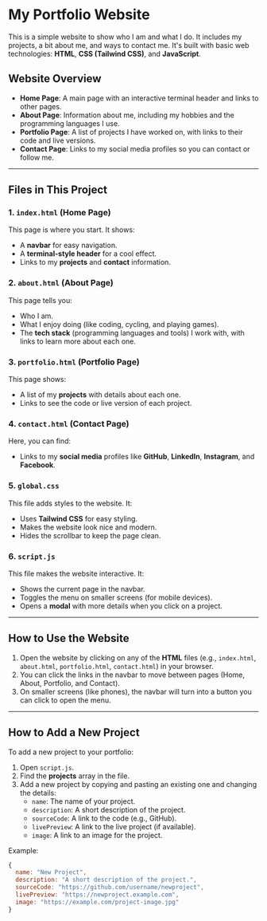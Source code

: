 # My Portfolio Website

This is a simple website to show who I am and what I do. It includes my projects, a bit about me, and ways to contact me. It's built with basic web technologies: **HTML**, **CSS (Tailwind CSS)**, and **JavaScript**.

## Website Overview

- **Home Page**: A main page with an interactive terminal header and links to other pages.
- **About Page**: Information about me, including my hobbies and the programming languages I use.
- **Portfolio Page**: A list of projects I have worked on, with links to their code and live versions.
- **Contact Page**: Links to my social media profiles so you can contact or follow me.

---

## Files in This Project

### 1. `index.html` (Home Page)
This page is where you start. It shows:
- A **navbar** for easy navigation.
- A **terminal-style header** for a cool effect.
- Links to my **projects** and **contact** information.

### 2. `about.html` (About Page)
This page tells you:
- Who I am.
- What I enjoy doing (like coding, cycling, and playing games).
- The **tech stack** (programming languages and tools) I work with, with links to learn more about each one.

### 3. `portfolio.html` (Portfolio Page)
This page shows:
- A list of my **projects** with details about each one.
- Links to see the code or live version of each project.

### 4. `contact.html` (Contact Page)
Here, you can find:
- Links to my **social media** profiles like **GitHub**, **LinkedIn**, **Instagram**, and **Facebook**.

### 5. `global.css`
This file adds styles to the website. It:
- Uses **Tailwind CSS** for easy styling.
- Makes the website look nice and modern.
- Hides the scrollbar to keep the page clean.

### 6. `script.js`
This file makes the website interactive. It:
- Shows the current page in the navbar.
- Toggles the menu on smaller screens (for mobile devices).
- Opens a **modal** with more details when you click on a project.

---

## How to Use the Website

1. Open the website by clicking on any of the **HTML** files (e.g., `index.html`, `about.html`, `portfolio.html`, `contact.html`) in your browser.
2. You can click the links in the navbar to move between pages (Home, About, Portfolio, and Contact).
3. On smaller screens (like phones), the navbar will turn into a button you can click to open the menu.

---

## How to Add a New Project

To add a new project to your portfolio:

1. Open `script.js`.
2. Find the **projects** array in the file.
3. Add a new project by copying and pasting an existing one and changing the details:
   - `name`: The name of your project.
   - `description`: A short description of the project.
   - `sourceCode`: A link to the code (e.g., GitHub).
   - `livePreview`: A link to the live project (if available).
   - `image`: A link to an image for the project.

Example:
```javascript
{
  name: "New Project",
  description: "A short description of the project.",
  sourceCode: "https://github.com/username/newproject",
  livePreview: "https://newproject.example.com",
  image: "https://example.com/project-image.jpg"
}
